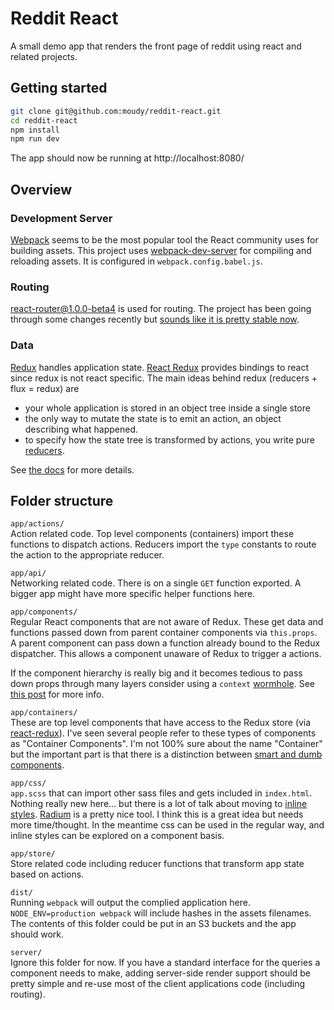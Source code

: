 # Reddit React

A small demo app that renders the front page of reddit using react and related projects.

## Getting started
```bash
git clone git@github.com:moudy/reddit-react.git
cd reddit-react
npm install
npm run dev
```

The app should now be running at http://localhost:8080/

## Overview

### Development Server
[Webpack](https://webpack.github.io/docs/) seems to be the most popular tool the React community uses for building assets. This project uses [webpack-dev-server](http://webpack.github.io/docs/webpack-dev-server.html) for compiling and reloading assets. It is configured in `webpack.config.babel.js`.

### Routing
[react-router@1.0.0-beta4](http://rackt.github.io/react-router/) is used for routing. The project has been going through some changes recently but [sounds like it is pretty stable now](https://twitter.com/ryanflorence/status/638364442342785025).

### Data
[Redux](http://rackt.github.io/redux/) handles application state. [React Redux](https://github.com/rackt/react-redux) provides bindings to react since redux is not react specific. The main ideas behind redux (reducers + flux = redux) are

- your whole application is stored in an object tree inside a single store
- the only way to mutate the state is to emit an action, an object describing what happened.
- to specify how the state tree is transformed by actions, you write pure [reducers](http://rackt.github.io/redux/docs/Glossary.html#reducer).

See [the docs](http://rackt.github.io/redux/docs/introduction/index.html) for more details.

## Folder structure

`app/actions/`  
Action related code. Top level components (containers) import these functions to dispatch actions. Reducers import the `type` constants to route the action to the appropriate reducer.

`app/api/`  
Networking related code. There is on a single `GET` function exported. A bigger app might have more specific helper functions here.

`app/components/`  
Regular React components that are not aware of Redux. These get data and functions passed down from parent container components via `this.props`. A parent component can pass down a function already bound to the Redux dispatcher. This allows a component unaware of Redux to trigger a actions.

If the component hierarchy is really big and it becomes tedious to pass down props through many layers consider using a `context` [wormhole](https://twitter.com/ryanflorence/status/640193433735294976). See [this post](http://jaysoo.ca/2015/06/09/react-contexts-and-dependency-injection/) for more info.

`app/containers/`  
These are top level components that have access to the Redux store (via [react-redux](https://github.com/rackt/react-redux)). I've seen several people refer to these types of components as "Container Components". I'm not 100% sure about the name "Container" but the important part is that there is a distinction between [smart and dumb components](https://medium.com/@dan_abramov/smart-and-dumb-components-7ca2f9a7c7d0).

`app/css/`  
`app.scss` that can import other sass files and gets included in `index.html`. Nothing really new here... but there is a lot of talk about moving to [inline styles](https://www.youtube.com/watch?v=ERB1TJBn32c). [Radium](https://github.com/FormidableLabs/radium) is a pretty nice tool. I think this is a great idea but needs more time/thought. In the meantime css can be used in the regular way, and inline styles can be explored on a component basis.

`app/store/`  
Store related code including reducer functions that transform app state based on actions.

`dist/`  
Running `webpack` will output the complied application here. `NODE_ENV=production webpack` will include hashes in the assets filenames. The contents of this folder could be put in an S3 buckets and the app should work.

`server/`  
Ignore this folder for now. If you have a standard interface for the queries a component needs to make, adding server-side render support should be pretty simple and re-use most of the client applications code (including routing).

